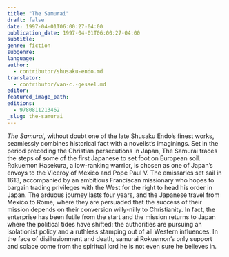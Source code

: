 ```yaml
---
title: "The Samurai"
draft: false
date: 1997-04-01T06:00:27-04:00
publication_date: 1997-04-01T06:00:27-04:00
subtitle:
genre: fiction
subgenre:
language:
author:
  - contributor/shusaku-endo.md
translator:
  - contributor/van-c.-gessel.md
editor:
featured_image_path:
editions:
  - 9780811213462
_slug: the-samurai
---
```


_The Samurai_, without doubt one of the late Shusaku Endo’s finest works, seamlessly combines historical fact with a novelist’s imaginings. Set in the period preceding the Christian persecutions in Japan, The Samurai traces the steps of some of the first Japanese to set foot on European soil. Rokuemon Hasekura, a low-ranking warrior, is chosen as one of Japan’s envoys to the Viceroy of Mexico and Pope Paul V. The emissaries set sail in 1613, accompanied by an ambitious Franciscan missionary who hopes to bargain trading privileges with the West for the right to head his order in Japan. The arduous journey lasts four years, and the Japanese travel from Mexico to Rome, where they are persuaded that the success of their mission depends on their conversion willy-nilly to Christianity. In fact, the enterprise has been futile from the start and the mission returns to Japan where the political tides have shifted: the authorities are pursuing an isolationist policy and a ruthless stamping out of all Western influences. In the face of disillusionment and death, samurai Rokuemon’s only support and solace come from the spiritual lord he is not even sure he believes in.

